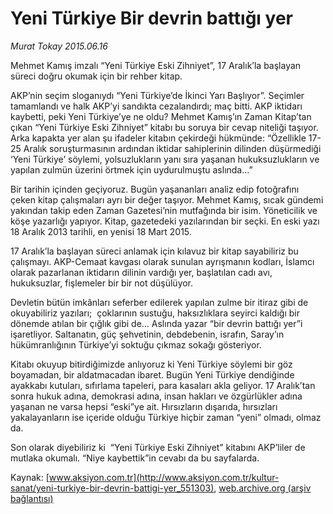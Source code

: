 # Yeni Türkiye Bir devrin battığı yer

*Murat Tokay 2015.06.16*

<div class="pNewsDetailMainContent ctx_content" itemprop="articleBody">
 <p>
  Mehmet Kamış imzalı “Yeni Türkiye Eski Zihniyet”, 17 Aralık’la başlayan süreci doğru okumak için bir rehber kitap.
 </p>
 <p>
  AKP’nin seçim sloganıydı “Yeni Türkiye’de İkinci Yarı Başlıyor”. Seçimler tamamlandı ve halk AKP’yi sandıkta cezalandırdı; maç bitti. AKP iktidarı kaybetti, peki Yeni Türkiye’ye ne oldu? Mehmet Kamış’ın Zaman Kitap’tan çıkan “Yeni Türkiye Eski Zihniyet” kitabı bu soruya bir cevap niteliği taşıyor. Arka kapakta yer alan şu ifadeler kitabın çekirdeği hükmünde: “Özellikle 17-25 Aralık soruşturmasının ardından iktidar sahiplerinin dilinden düşürmediği ‘Yeni Türkiye’ söylemi, yolsuzlukların yanı sıra yaşanan hukuksuzlukların ve yapılan zulmün üzerini örtmek için uydurulmuştu aslında…”
 </p>
 <p>
  Bir tarihin içinden geçiyoruz. Bugün yaşananları analiz edip fotoğrafını çeken kitap çalışmaları ayrı bir değer taşıyor. Mehmet Kamış, sıcak gündemi yakından takip eden Zaman Gazetesi’nin mutfağında bir isim. Yöneticilik ve köşe yazarlığı yapıyor. Kitap, gazetedeki yazılarından bir seçki. En eski yazı 18 Aralık 2013 tarihli, en yenisi 18 Mart 2015.
 </p>
 <p>
  17 Aralık’la başlayan süreci anlamak için kılavuz bir kitap sayabiliriz bu çalışmayı. AKP-Cemaat kavgası olarak sunulan ayrışmanın kodları, İslamcı olarak pazarlanan iktidarın dilinin vardığı yer, başlatılan cadı avı, hukuksuzlar, fişlemeler bir bir not düşülüyor.
 </p>
 <p>
  Devletin bütün imkânları seferber edilerek yapılan zulme bir itiraz gibi de okuyabiliriz yazıları;  çoklarının sustuğu, haksızlıklara seyirci kaldığı bir dönemde atılan bir çığlık gibi de... Aslında yazar “bir devrin battığı yer”i işaretliyor. Saltanatın, güç şehvetinin, debdebenin, israfın, Saray’ın hükümranlığının Türkiye’yi soktuğu çıkmaz sokağı gösteriyor.
 </p>
 <p>
  Kitabı okuyup bitirdiğimizde anlıyoruz ki Yeni Türkiye söylemi bir göz boyamadan, bir aldatmacadan ibaret. Bugün Yeni Türkiye dendiğinde ayakkabı kutuları, sıfırlama tapeleri, para kasaları akla geliyor. 17 Aralık’tan sonra hukuk adına, demokrasi adına, insan hakları ve özgürlükler adına yaşanan ne varsa hepsi “eski”ye ait. Hırsızların dışarıda, hırsızları yakalayanların ise içeride olduğu Türkiye hiçbir zaman “yeni” olmadı, olmaz da.
 </p>
 <p>
  Son olarak diyebiliriz ki  “Yeni Türkiye Eski Zihniyet” kitabını AKP’liler de mutlaka okumalı. “Niye kaybettik”in cevabı da bu sayfalarda.
 </p>
</div>


Kaynak: [www.aksiyon.com.tr](http://www.aksiyon.com.tr/kultur-sanat/yeni-turkiye-bir-devrin-battigi-yer_551303), [web.archive.org (arşiv bağlantısı)](http://web.archive.org/web/20151223053551/http://www.aksiyon.com.tr/kultur-sanat/yeni-turkiye-bir-devrin-battigi-yer_551303)
